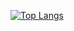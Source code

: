 
[![Top Langs](https://github-readme-stats.vercel.app/api/top-langs/?@haletosun3=anuraghazra&layout=compact)](https://github.com/anuraghazra/github-readme-stats) 
